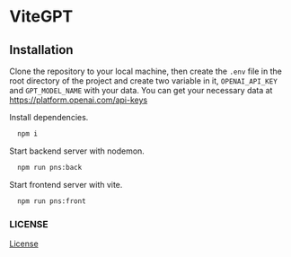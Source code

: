 # ViteGPT
## Installation

Clone the repository to your local machine, then create the `.env` file in the root directory of the project and create two variable in it, `OPENAI_API_KEY` and `GPT_MODEL_NAME` with your data. You can get your necessary data at https://platform.openai.com/api-keys

Install dependencies.

```bash
  npm i
```

Start backend server with nodemon.

```bash
  npm run pns:back
```

Start frontend server with vite.

```bash
  npm run pns:front
```

### LICENSE

[License](LICENSE)